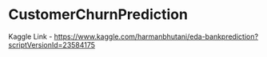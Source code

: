# CustomerChurnPrediction

Kaggle Link - https://www.kaggle.com/harmanbhutani/eda-bankprediction?scriptVersionId=23584175
